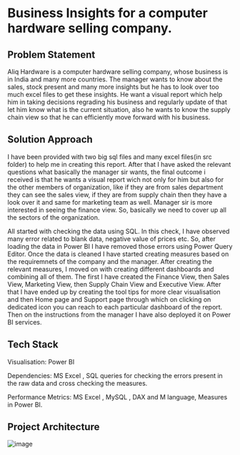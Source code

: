 # Business Insights for a computer hardware selling company.

## Problem Statement
Aliq Hardware is a computer hardware selling company, whose business is in India and many more countries. The manager wants to know about the sales, stock present and many more insights but he has to look over too much excel files to get these insights. He want a visual report which help him in taking decisions regrading his business and regularly update of that let him know what is the current situation, also he wants to know the supply chain view so that he can efficiently move forward with his business.

## Solution Approach
I have been provided with two big sql files and many excel files(in src folder) to help me in creating this report. After that I have asked the relevant questions what basically the manager sir wants, the final outcome i received is that he wants a visual report wich not only for him but also for the other members of organization, like if they are from sales department they can see the sales view, if they are from supply chain then they have a look over it and same for marketing team as well. Manager sir is more interested in seeing the finance view. So, basically we need to cover up all the sectors of the organization. 

All started with checking the data using SQL. In this check, I have observed many error related to blank data, negative value of prices etc. So, after loading the data in Power BI I have removed those errors using Power Query Editor. Once the data is cleaned I have started creating measures based on the requiremnets of the company and the manager. After creating the relevant measures, I moved on with creating different dashboards and combining all of them. The first I have created the Finance View, then Sales View, Marketing View, then Supply Chain View and Executive View. After that I have ended up by creating the tool tips for more clear visualisation and then Home page and Support page through which on clicking on dedicated icon you can reach to each particular dashboard of the report. Then on the instructions from the manager I have also deployed it on Power BI services.  

## Tech Stack
Visualisation: Power BI

Dependencies: MS Excel , SQL queries for checking the errors present in the raw data and cross checking the measures. 

Performance Metrics: MS Excel , MySQL , DAX and M language, Measures in Power BI.

## Project Architecture

![image](https://github.com/harshvardhan0303/Business-Insights-360/assets/91109131/ec1ac792-4c0c-48ae-99d8-31590e578db0)

